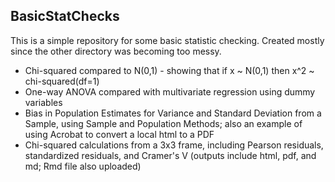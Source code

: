 ## BasicStatChecks  
This is a simple repository for some basic statistic checking.  Created mostly since the other directory was becoming too messy.  

* Chi-squared compared to N(0,1) - showing that if x ~ N(0,1) then x^2 ~ chi-squared(df=1)
* One-way ANOVA compared with multivariate regression using dummy variables  
* Bias in Population Estimates for Variance and Standard Deviation from a Sample, using Sample and Population Methods; also an example of using Acrobat to convert a local html to a PDF  
* Chi-squared calculations from a 3x3 frame, including Pearson residuals, standardized residuals, and Cramer's V (outputs include html, pdf, and md; Rmd file also uploaded)  
